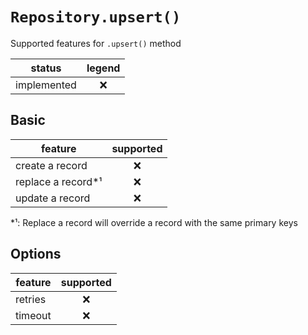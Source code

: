 # `Repository.upsert()`

Supported features for `.upsert()` method

| status      | legend |
| ----------- | :----: |
| implemented |   ❌   |

## Basic

| feature             | supported |
| ------------------- | :-------: |
| create a record     |    ❌     |
| replace a record\*¹ |    ❌     |
| update a record     |    ❌     |

\*¹: Replace a record will override a record with the same primary keys

## Options

| feature | supported |
| ------- | :-------: |
| retries |    ❌     |
| timeout |    ❌     |
